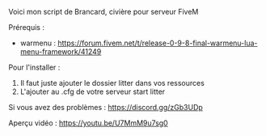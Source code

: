 Voici mon script de Brancard, civière pour serveur FiveM

Prérequis :
- warmenu : https://forum.fivem.net/t/release-0-9-8-final-warmenu-lua-menu-framework/41249

Pour l'installer :
1. Il faut juste ajouter le dossier litter dans vos ressources
2. L'ajouter au .cfg de votre serveur start litter

Si vous avez des problèmes : 
https://discord.gg/zGb3UDp

Aperçu vidéo :
https://youtu.be/U7MmM9u7sg0
